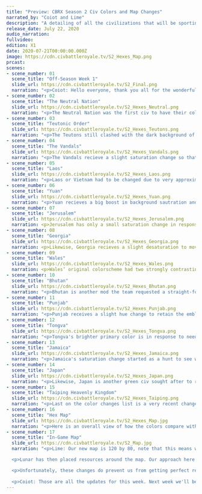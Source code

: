 ```yaml
---
title: "Preview: CBRX Season 2 Civ Colors and Map Changes"
narrated_by: "Coiot and Lime"
description: "A detailing of all the civilizations that will be sporting new colors for the in-game screenshots of Season 2. Will also be showcasing the new map created just for Season 2."
release_date: July 22, 2020
audio_narration:
fullvideo:
edition: X1
date: 2020-07-21T00:00:00.000Z
image: https://cdn.civbattleroyale.tv/S2_Hexes_Map.png
prcast:
scenes:
- scene_number: 01
  scene_title: "Off-Season Week 1"
  slide_url: https://cdn.civbattleroyale.tv/S2_Final.png
  narration: "<p>Coiot: Hello everyone, thank you all for the wonderful feedback we've recieved the two weeks following the conclusion of Season 1 of CBRX. The team has been working on Season 2 since late January, and our early efforts and planning have resulted in a great development flow and this upcoming Season will truly bring some new excitment and a variety of new improvments to enchance the viewer experience both while viewing the episodes and afterwards on the subreddit and Discord server.</p><p>This week the team wants to start off showing the color changes necessitated by the inevitable color contrast clashes around the map and also the extensive changes done to the map itself. This Season we really wanted to minimize the amount of changes to the colors in direct response to our approach the previous Season. The result is an overall more subtle approach to color changes that retain the original look and feel of all the civs mods that had to get a fresh coat of paint. On the other hand, after having now run two Royale games (three if you count S1 Endgame), we knew we had to make extensive changes to the map in order to help the game run better and for the civs to perform better within it as well. We've been able to take lessons learned from the last three years since the start of Mk 2.1 to create a map that will result in a better environment for the civs to fight over with. But first, the color changes.</p>"
- scene_number: 02
  scene_title: "The Neutral Nation"
  slide_url: https://cdn.civbattleroyale.tv/S2_Hexes_Neutral.png
  narration: "<p>The Neutral Nation was the first civ to have their colors changed after the team took the opportunity to distance the mod away from the Futurama memes and help it be differentiated from Iceland. The orange used is Osage Orange in a nod to Gragg's Osage mod (it also looks much nicer like this).</p>"
- scene_number: 03
  scene_title: "Teutonic Order"
  slide_url: https://cdn.civbattleroyale.tv/S2_Hexes_Teutons.png
  narration: "<p>The Teutons still clashed with the dark background of Iceland, so the team sought out mod author Uighur_Caesar to pick from amongst a few possible color schemes to help them stand out. A sharply constrasted Black on Grey fits right into their look.</p>"
- scene_number: 04
  scene_title: "The Vandals"
  slide_url: https://cdn.civbattleroyale.tv/S2_Hexes_Vandals.png
  narration: "<p>The Vandals recieve a slight saturation change so that the civ will not conflict with Marajoara and its immediate neighbors.</p>"
- scene_number: 05
  scene_title: "Laos"
  slide_url: https://cdn.civbattleroyale.tv/S2_Hexes_Laos.png
  narration: "<p>Laos or Vietnam had to be changed due to very approximate hue similarites, so the team sought a simple color flip of its primary and secondary colors to keep the color combination intact.</p>"
- scene_number: 06
  scene_title: "Yuan"
  slide_url: https://cdn.civbattleroyale.tv/S2_Hexes_Yuan.png
  narration: "<p>Yuan recieves a big boost in background sautration and a new primary color that is a more different hue than the original primary. This new color scheme will help the audience tell them apart from the Chukchi to their north.</p>"
- scene_number: 07
  scene_title: "Jerusalem"
  slide_url: https://cdn.civbattleroyale.tv/S2_Hexes_Jerusalem.png
  narration: <p>Jerusalem has only a small saturation change in response to the similar color combination of Georgia immediately to the north of them.</p>
- scene_number: 08
  scene_title: "Georgia"
  slide_url: https://cdn.civbattleroyale.tv/S2_Hexes_Georgia.png
  narration: <p>Likewise, Georgia recieves a slight desaturation to move them away from Jerusalem’s new colorscheme even further. Subtle, but effective.</p>
- scene_number: 09
  scene_title: "Wales"
  slide_url: https://cdn.civbattleroyale.tv/S2_Hexes_Wales.png
  narration: <p>Wales’ original colorscheme had two strongly contrasting colors that made their text difficult to see, and for certain audience members with colorblind conditions, almost impossible to tell apart. The team sought to keep the colors the same while changing the two hues to help with the contrast and improve readability while still remaining distinctively Welsh.</p>
- scene_number: 10
  scene_title: "Bhutan"
  slide_url: https://cdn.civbattleroyale.tv/S2_Hexes_Bhutan.png
  narration: "<p>Bhutan is another mod the team requested a straight-forward color flip between its primary and secondary. The flip does well to make them stand out amongst the other yellow-orange colors of South Asia.</p>"
- scene_number: 11
  scene_title: "Punjab"
  slide_url: https://cdn.civbattleroyale.tv/S2_Hexes_Punjab.png
  narration: "<p>Punjab receives a slight hue change to retain the emblematic Punjab color scheme. The team would like the assure everyone that the change is sufficient for all three South Asian civs to be distinct on the minimap and on screen.</p>"
- scene_number: 12
  scene_title: "Tongva"
  slide_url: https://cdn.civbattleroyale.tv/S2_Hexes_Tongva.png
  narration: "<p>Tongva's brighter primary color is in response to needing some more variation between other dark-red background civs (Germany, Burkina Faso, Vietnam, etc.). The brighter primary looks great in its immeidate region and allows for no confusion elsewhere.</p>"
- scene_number: 13
  scene_title: "Jamaica"
  slide_url: https://cdn.civbattleroyale.tv/S2_Hexes_Jamaica.png
  narration: "<p>Jamaica's saturation change started as a hunt to see which of all the green civs voted this season—there are so many—could be changed to help with on-screen and map comparisons. Jamaica's new colors resembles the saturation of its IRL flag closely while looking quite distinct to the other green civs on the map.</p>"
- scene_number: 14
  scene_title: "Japan"
  slide_url: https://cdn.civbattleroyale.tv/S2_Hexes_Japan.png
  narration: "<p>Likewise, Japan is another green civ sought after to recieve a color change. Mod author Homusubi personally recommened the new pink primary. The team finds it to be very fashionable.</p>"
- scene_number: 15
  scene_title: "Taiping Heavenly Kingdom"
  slide_url: https://cdn.civbattleroyale.tv/S2_Hexes_Taiping.png
  narration: "<p>Last on the color changes list is a very recent change. The Taiping Heavenly Kingdom and the Chukchi in tests were not contrasting well enough with each other, resulting in confusion. An easy color flip for the Taiping Heavenly Kingdom solves the conflict.</p>"
- scene_number: 16
  scene_title: "Hex Map"
  slide_url: https://cdn.civbattleroyale.tv/S2_Hexes_Map.jpg
  narration: "<p>Here is an overall view of how the colors compare with each other across the map. There may not be the most expectional variety, but the contrasts work well enough together and the team was able to keep changes at a minimum and close to the original colorschemes wherever possible. Expect to love how these colors will paint the in-game map in the near future.</p>"
- scene_number: 17
  scene_title: "In-Game Map"
  slide_url: https://cdn.civbattleroyale.tv/S2_Map.jpg
  narration: "<p>Lime: Our new map is 120 by 80, note that this means we have shrunk the map a little bit to help with turn times and stability. To do so, with the wonderful help of FionaDanger/Lungora, we've shrunk both the Atlantic and Pacific Oceans, while simultaneously reducing the size of the Arctic, with the intention of reducing random unit spam and battles in the far northern reaches of the world. Obviously, shrinking the two major oceans on the cylinder requires the land in the middle to be compacted as well, so Greenland, the area near the Bering Strait and the Pacific Ocean islands have all either been shrunk appropriately or removed. In addition to those changes, Southeast Asia and Hawaii have been slightly expanded to better accommodate the civs that will be starting there (Laos, Vietnam and Hawai'i). This is a tactic we have employed in the past (see: Nazca) to great success at keeping the game balanced. Finally, North Africa and Western Australia were made more habitable, since civs in those regions were significantly underperforming due to the swathes of desert.</p>

  <p>Lunar has then placed resources around the map. Our approach here was to provide every civ with somewhat of a strategic start, with early game resources immediately available near their capital and then more late game resources available farther away from their capital. Then, unique luxuries are also roughly equally distributed for each civilization.</p>

  <p>Unfortunately, these changes do prevent us from getting perfect real-world accuracy, but we think this is a worthy compromise (as we also thought for S1) to provide a more stable, entertaining game. Hope you enjoy! Welcome to ask more specific questions in the comments below, I (Lime) will try to answer them as best as I can.</p>
  
  <p>Coiot: Those are all the updates for this week. Next week we'll be showcasing all the new mods specifically addressing Religion. Religion will be a big factor in Season 2, and we invested quite a few resources making it more interesting and impactful in the early stages of the game. Come back next Wednesday for all the details on the sub.</p>"
---
```

